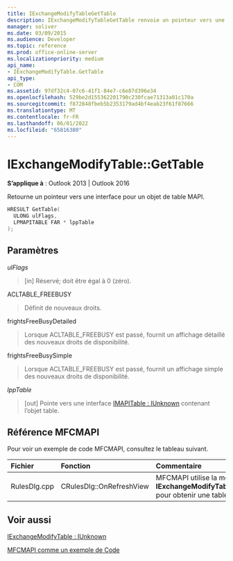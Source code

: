 ```yaml
---
title: IExchangeModifyTableGetTable
description: IExchangeModifyTableGetTable renvoie un pointeur vers une interface pour un objet de table MAPI. Cet article décrit sa syntaxe, ses paramètres et un exemple de code.
manager: soliver
ms.date: 03/09/2015
ms.audience: Developer
ms.topic: reference
ms.prod: office-online-server
ms.localizationpriority: medium
api_name:
- IExchangeModifyTable.GetTable
api_type:
- COM
ms.assetid: 97df32c4-07c6-41f1-84e7-c6e87d396e34
ms.openlocfilehash: 529be2d155362201790c230fcae71313a01c170a
ms.sourcegitcommit: f872848fbeb5b2353179ad4bf4eab23f61f87666
ms.translationtype: MT
ms.contentlocale: fr-FR
ms.lasthandoff: 06/01/2022
ms.locfileid: "65816380"
---
```

# <a name="iexchangemodifytablegettable"></a>IExchangeModifyTable::GetTable

  
  
**S’applique à** : Outlook 2013 | Outlook 2016 
  
Retourne un pointeur vers une interface pour un objet de table MAPI.
  
```cpp
HRESULT GetTable( 
  ULONG ulFlags, 
  LPMAPITABLE FAR * lppTable 
); 

```

## <a name="parameters"></a>Paramètres

 _ulFlags_
  
> [in] Réservé; doit être égal à 0 (zéro).
    
ACLTABLE_FREEBUSY
  
> Définit de nouveaux droits.
    
frightsFreeBusyDetailed
  
> Lorsque ACLTABLE_FREEBUSY est passé, fournit un affichage détaillé des nouveaux droits de disponibilité.
    
frightsFreeBusySimple
  
> Lorsque ACLTABLE_FREEBUSY est passé, fournit un affichage simple des nouveaux droits de disponibilité.
    
 _lppTable_
  
> [out] Pointe vers une interface [IMAPITable : IUnknown](imapitableiunknown.md) contenant l’objet table. 
    
## <a name="mfcmapi-reference"></a>Référence MFCMAPI

Pour voir un exemple de code MFCMAPI, consultez le tableau suivant.
  
|**Fichier**|**Fonction**|**Commentaire**|
|:-----|:-----|:-----|
|RulesDlg.cpp  <br/> |CRulesDlg::OnRefreshView  <br/> |MFCMAPI utilise la méthode **IExchangeModifyTable::GetTable** pour obtenir une table de règles. |
   
## <a name="see-also"></a>Voir aussi



[IExchangeModifyTable : IUnknown](iexchangemodifytableiunknown.md)


[MFCMAPI comme un exemple de Code](mfcmapi-as-a-code-sample.md)

